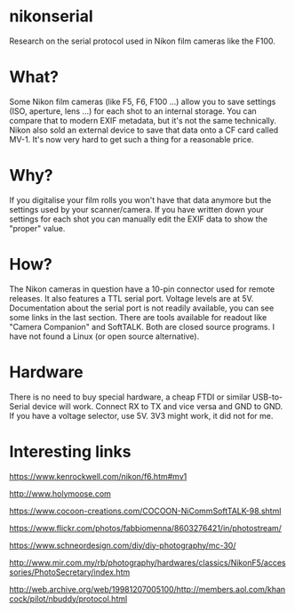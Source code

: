 # nikonserial
Research on the serial protocol used in Nikon film cameras like the F100.

# What?

Some Nikon film cameras (like F5, F6, F100 ...) allow you to save settings (ISO, aperture, lens ...) for each shot to an internal storage. You can compare that to modern EXIF metadata, but it's not the same technically. Nikon also sold an external device to save that data onto a CF card called MV-1. It's now very hard to get such a thing for a reasonable price.

# Why?

If you digitalise your film rolls you won't have that data anymore but the settings used by your scanner/camera. If you have written down your settings for each shot you can manually edit the EXIF data to show the "proper" value.

# How?

The Nikon cameras in question have a 10-pin connector used for remote releases. It also features a TTL serial port. Voltage levels are at 5V.
Documentation about the serial port is not readily available, you can see some links in the last section. There are tools available for readout like "Camera Companion" and SoftTALK. Both are closed source programs. I have not found a Linux (or open source alternative).

# Hardware

There is no need to buy special hardware, a cheap FTDI or similar USB-to-Serial device will work. Connect RX to TX and vice versa and GND to GND. If you have a voltage selector, use 5V. 3V3 might work, it did not for me.

# Interesting links

https://www.kenrockwell.com/nikon/f6.htm#mv1

http://www.holymoose.com

https://www.cocoon-creations.com/COCOON-NiCommSoftTALK-98.shtml

https://www.flickr.com/photos/fabbiomenna/8603276421/in/photostream/

https://www.schneordesign.com/diy/diy-photography/mc-30/

http://www.mir.com.my/rb/photography/hardwares/classics/NikonF5/accessories/PhotoSecretary/index.htm

http://web.archive.org/web/19981207005100/http://members.aol.com/khancock/pilot/nbuddy/protocol.html
